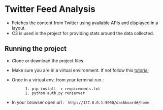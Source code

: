 
Twitter Feed Analysis
======================

* Fetches the content from Twitter using available APIs and displayed in a layout.
* C3 is used in the project for providing stats around the data collected.


Running the project
--------------------

* Clone or download the project files.
* Make sure you are in a virtual environment. If not follow this [tutorial](http://docs.python-guide.org/en/latest/dev/virtualenvs/)

* Once in a virtual env, from your terminal run : 

			1. pip install -r requirements.txt 
			2. python auth.py runserver

* In your browser open url : ` http://127.0.0.1:5000/dashboard#/home`.
